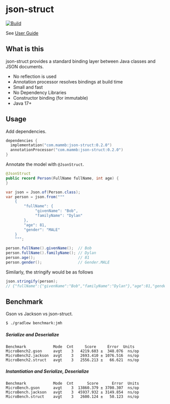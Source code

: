 
# json-struct

[![Build](https://github.com/naotsugu/json-struct/actions/workflows/gradle-build.yml/badge.svg)](https://github.com/naotsugu/jpa-fluent-query/actions/workflows/gradle-build.yml)


See [User Guide](https://naotsugu.github.io/json-struct/)


## What is this

json-struct provides a standard binding layer between Java classes and JSON documents.

* No reflection is used
* Annotation processor resolves bindings at build time
* Small and fast
* No Dependency Libraries
* Constructor binding (for immutable)
* Java 17+



## Usage

Add dependencies.

```kotlin
dependencies {
  implementation("com.mammb:json-struct:0.2.0")
  annotationProcessor("com.mammb:json-struct:0.2.0")
}
```


Annotate the model with `@JsonStruct`.

```java
@JsonStruct
public record Person(FullName fullName, int age) {
}
```


```java
var json = Json.of(Person.class);
var person = json.from("""
    {
        "fullName": {
             "givenName": "Bob",
             "familyName": "Dylan"
        },
        "age": 81,
        "gender": "MALE"
    }
    """;

person.fullName().givenName();  // Bob
person.fullName().familyName(); // Dylan
person.age();                   // 81
person.gender();                // Gender.MALE
```

Similarly, the stringify would be as follows

```java
json.stringify(person);
// {"fullName":{"givenName":"Bob","familyName":"Dylan"},"age":81,"gender":"MALE"}
```


## Benchmark

Gson vs Jackson vs json-struct.


```bash
$ ./gradlew benchmark:jmh
```


##### Serialize and Deserialize

```
Benchmark            Mode  Cnt     Score     Error  Units
MicroBench2.gson     avgt    3   4219.603 ±  348.076  ns/op
MicroBench2.jackson  avgt    3   2693.410 ± 1076.516  ns/op
MicroBench2.struct   avgt    3   2556.213 ±   66.621  ns/op
```


##### Instantiation and Serialize, Deserialize 

```
Benchmark            Mode  Cnt      Score      Error  Units
MicroBench.gson      avgt    3  13860.379 ± 3700.307  ns/op
MicroBench.jackson   avgt    3  45937.932 ± 3149.854  ns/op
MicroBench.struct    avgt    3   2600.124 ±   50.123  ns/op
```

